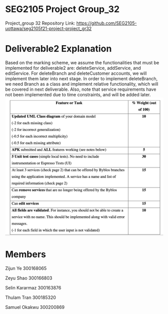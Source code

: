 # SEG2105 Project Group_32

Project_group 32 Repository Link: https://github.com/SEG2105-uottawa/seg2105f21-project-project_gr32

# Deliverable2 Explanation 
Based on the marking scheme, we assume the functionalities that must be implemented for deliverable2 are: deleteService, addService, and editService. 
For deleteBranch and deleteCustomer accounts, we will implement them later into next stage. In order to implement deleteBranch, we need Branch as a class and implement relative functionality, which will be covered in next deliverable. Also, note that service requirements have not been implemented due to time constraints, and will be added later.
![image](deliverable2MarkingScheme.png)

# Members

Zijun Ye 300168065

Zeyu Shao 300166803

Selin Kararmaz 300163876

Thulam Tran 300185320

Samuel Okakwu 300200869

